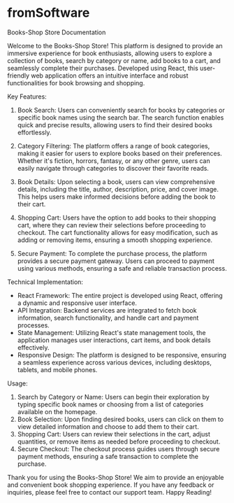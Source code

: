 # fromSoftware

Books-Shop Store Documentation

Welcome to the Books-Shop Store! This platform is designed to provide an immersive experience for book enthusiasts, allowing users to explore a collection of books, search by category or name, add books to a cart, and seamlessly complete their purchases. Developed using React, this user-friendly web application offers an intuitive interface and robust functionalities for book browsing and shopping.

Key Features:

1. Book Search: Users can conveniently search for books by categories or specific book names using the search bar. The search function enables quick and precise results, allowing users to find their desired books effortlessly.

2. Category Filtering: The platform offers a range of book categories, making it easier for users to explore books based on their preferences. Whether it's fiction, horrors, fantasy, or any other genre, users can easily navigate through categories to discover their favorite reads.

3. Book Details: Upon selecting a book, users can view comprehensive details, including the title, author, description, price, and cover image. This helps users make informed decisions before adding the book to their cart.

4. Shopping Cart: Users have the option to add books to their shopping cart, where they can review their selections before proceeding to checkout. The cart functionality allows for easy modification, such as adding or removing items, ensuring a smooth shopping experience.

5. Secure Payment: To complete the purchase process, the platform provides a secure payment gateway. Users can proceed to payment using various methods, ensuring a safe and reliable transaction process.

Technical Implementation:

- React Framework: The entire project is developed using React, offering a dynamic and responsive user interface.
- API Integration: Backend services are integrated to fetch book information, search functionality, and handle cart and payment processes.
- State Management: Utilizing React's state management tools, the application manages user interactions, cart items, and book details effectively.
- Responsive Design: The platform is designed to be responsive, ensuring a seamless experience across various devices, including desktops, tablets, and mobile phones.

Usage:

1. Search by Category or Name: Users can begin their exploration by typing specific book names or choosing from a list of categories available on the homepage.
2. Book Selection: Upon finding desired books, users can click on them to view detailed information and choose to add them to their cart.
3. Shopping Cart: Users can review their selections in the cart, adjust quantities, or remove items as needed before proceeding to checkout.
4. Secure Checkout: The checkout process guides users through secure payment methods, ensuring a safe transaction to complete the purchase.

Thank you for using the Books-Shop Store! We aim to provide an enjoyable and convenient book shopping experience. If you have any feedback or inquiries, please feel free to contact our support team. Happy Reading!